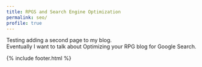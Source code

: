 ```yaml
---
title: RPGS and Search Engine Optimization
permalink: seo/
profile: true
---
```


Testing adding a second page to my blog.<br />Eventually I want to talk about Optimizing your RPG blog for Google Search.

{% include footer.html %}